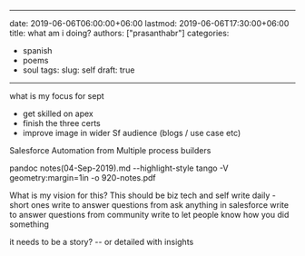 
---
date: 2019-06-06T06:00:00+06:00
lastmod: 2019-06-06T17:30:00+06:00
title: what am i doing?
authors: ["prasanthabr"]
categories:
  - spanish
  - poems
  - soul
tags:
slug: self
draft: true
---

what is my focus for sept
- get skilled on apex
- finish the three certs
- improve image in wider Sf audience (blogs / use case etc)

Salesforce Automation from Multiple process builders


pandoc notes(04-Sep-2019).md --highlight-style tango -V geometry:margin=1in -o 920-notes.pdf

What is my vision for this?
This should be biz tech and self
write daily - short ones
write to answer questions from ask anything in salesforce
write to answer questions from community
write to let people know how you did something

it needs to be a story? -- or detailed with insights
